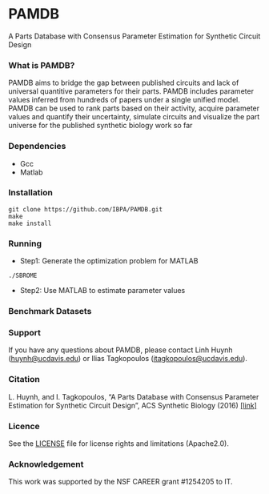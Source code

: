 # PAMDB
A Parts Database with Consensus Parameter Estimation for Synthetic Circuit Design

### What is PAMDB?
PAMDB aims to bridge the gap between published circuits and lack of universal quantitive parameters for their parts. PAMDB includes parameter values inferred from hundreds of papers under a single unified model. PAMDB can be used to rank parts based on their activity, acquire parameter values and quantify their uncertainty, simulate circuits and visualize the part universe for the published synthetic biology work so far

### Dependencies
* Gcc
* Matlab


### Installation
```
git clone https://github.com/IBPA/PAMDB.git
make
make install
```

### Running
* Step1: Generate the optimization problem for MATLAB 
```
./SBROME
```
* Step2: Use MATLAB to estimate parameter values

### Benchmark Datasets

### Support

If you have any questions about PAMDB, please contact Linh Huynh (huynh@ucdavis.edu) or Ilias Tagkopoulos (itagkopoulos@ucdavis.edu).

### Citation
 L. Huynh, and I. Tagkopoulos, “A Parts Database with Consensus Parameter Estimation for Synthetic Circuit Design”, ACS Synthetic Biology (2016) [\[link\]](https://pubs.acs.org/doi/abs/10.1021/acssynbio.5b00205)

### Licence
See the [LICENSE](./LICENSE) file for license rights and limitations (Apache2.0).

### Acknowledgement
This work was supported by the NSF CAREER grant #1254205 to IT.

